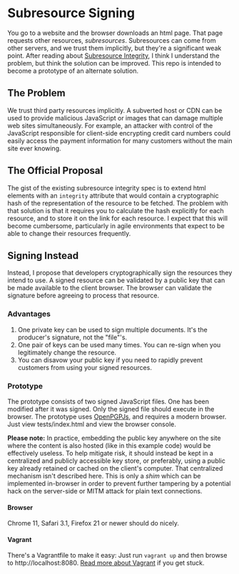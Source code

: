 # Subresource Signing

You go to a website and the browser downloads an html page. That page requests other resources, _subresources_. Subresources can come from other servers, and we trust them implicitly, but they're a significant weak point. After reading about [Subresource Integrity](http://www.w3.org/TR/SRI/), I think I understand the problem, but think the solution can be improved. This repo is intended to become a prototype of an alternate solution.

## The Problem

We trust third party resources implicitly. A subverted host or CDN can be used to provide malicious JavaScript or images that can damage multiple web sites simultaneously. For example, an attacker with control of the JavaScript responsible for client-side encrypting credit card numbers could easily access the payment information for many customers without the main site ever knowing.

## The Official Proposal

The gist of the existing subresource integrity spec is to extend html elements with an `integrity` attribute that would contain a cryptographic hash of the representation of the resource to be fetched. The problem with that solution is that it requires you to calculate the hash explicitly for each resource, and to store it on the link for each resource. I expect that this will become cumbersome, particularly in agile environments that expect to be able to change their resources frequently.

## Signing Instead

Instead, I propose that developers cryptographically sign the resources they intend to use. A signed resource can be validated by a public key that can be made available to the client browser. The browser can validate the signature before agreeing to process that resource.

### Advantages

1. One private key can be used to sign multiple documents. It's the producer's signature, not the "file"'s.
2. One pair of keys can be used many times. You can re-sign when you legitimately change the resource.
3. You can disavow your public key if you need to rapidly prevent customers from using your signed resources.

### Prototype

The prototype consists of two signed JavaScript files. One has been modified after it was signed. Only the signed file should execute in the browser. The prototype uses [OpenPGPJs](http://openpgpjs.org), and requires a modern browser. Just view tests/index.html and view the browser console.

**Please note:** In practice, embedding the public key anywhere on the site where the content is also hosted (like in this example code) would be effectively useless. To help mitigate risk, it should instead be kept in a centralized and publicly accessible key store, or preferably, using a public key already retained or cached on the client's computer. That centralized mechanism isn't described here. This is only a *shim* which can be implemented in-browser in order to prevent further tampering by a potential hack on the server-side or MITM attack for plain text connections.

#### Browser
Chrome 11, Safari 3.1, Firefox 21 or newer should do nicely.

#### Vagrant

There's a Vagrantfile to make it easy: Just run `vagrant up` and then browse to http://localhost:8080. [Read more about Vagrant](https://docs.vagrantup.com/v2/) if you get stuck.

